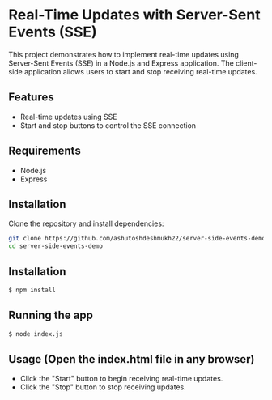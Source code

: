 # Real-Time Updates with Server-Sent Events (SSE)
This project demonstrates how to implement real-time updates using Server-Sent Events (SSE) in a Node.js and Express application. The client-side application allows users to start and stop receiving real-time updates.
## Features
- Real-time updates using SSE
- Start and stop buttons to control the SSE connection
## Requirements
- Node.js
- Express

## Installation
Clone the repository and install dependencies:
```bash
git clone https://github.com/ashutoshdeshmukh22/server-side-events-demo.git
cd server-side-events-demo
```
## Installation
```bash
$ npm install
````
## Running the app
```bash
$ node index.js
```
## Usage (Open the index.html file in any browser)
- Click the "Start" button to begin receiving real-time updates.
- Click the "Stop" button to stop receiving updates.
